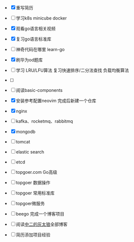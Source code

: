 - [x] 重写简历

- [ ] 学习k8s minicube docker

- [x] 观看go语言相关视频

- [x] 复习go语言标准库

- [ ] 神奇代码在哪里 learn-go

- [x] 刷华为od题库 

- [ ] 学习 LRU/LFU算法 复习快速排序/二分法查找 负载均衡算法

- [ ] 

- [ ] 阅读basic-components

- [x] 安装参考配置neovim 完成后新建一个仓库

- [x] nginx

- [ ] kafka、rocketmq、rabbitmq

- [x] mongodb

- [ ] tomcat

- [ ] elastic search

- [ ] etcd

- [ ] topgoer.com Go高级

- [ ] topgoer 数据操作

- [ ] topgoer 常用标准库

- [ ] topgoer微服务

- [ ] beego 完成一个博客项目

- [ ] 阅读[中二的灰太狼](http://120.79.202.23/)全部博客

- [ ] 简历添加项目经验
